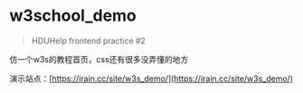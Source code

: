# w3school_demo
> HDUHelp frontend practice #2

仿一个w3s的教程首页，css还有很多没弄懂的地方

演示站点：[https://irain.cc/site/w3s_demo/](https://irain.cc/site/w3s_demo/)
